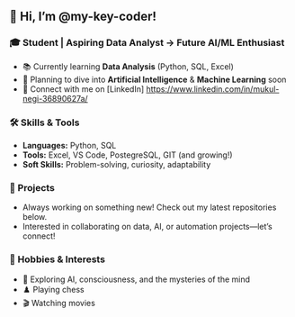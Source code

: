 ## 👋 Hi, I’m @my-key-coder!

### 🎓 Student | Aspiring Data Analyst → Future AI/ML Enthusiast

- 📚 Currently learning **Data Analysis** (Python, SQL, Excel)
- 🤖 Planning to dive into **Artificial Intelligence** & **Machine Learning** soon
- 💼 Connect with me on [LinkedIn] https://www.linkedin.com/in/mukul-negi-36890627a/

### 🛠️ Skills & Tools

- **Languages:** Python, SQL
- **Tools:** Excel, VS Code, PostegreSQL, GIT (and growing!)
- **Soft Skills:** Problem-solving, curiosity, adaptability

### 🚀 Projects

- Always working on something new! Check out my latest repositories below.
- Interested in collaborating on data, AI, or automation projects—let’s connect!

### 🌱 Hobbies & Interests
- 🧠 Exploring AI, consciousness, and the mysteries of the mind
- ♟️ Playing chess
- 🎬 Watching movies
